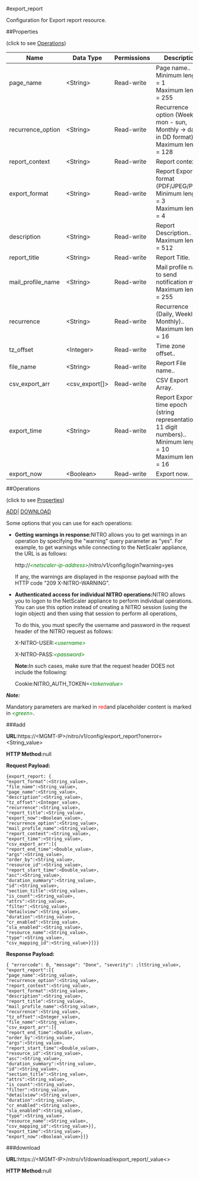 #export_report

Configuration for Export report resource.


##Properties 
<span>(click to see [Operations](#opera))</span>


<table><thead><tr><th>Name</th><th>Data Type</th><th>Permissions</th><th>Description</th></tr></thead><tbody><tr><td>page_name</td><td>&lt;String></td><td>Read-write</td><td>Page name..<br>Minimum length = 1<br>Maximum length = 255</td></tr><tr><td>recurrence_option</td><td>&lt;String></td><td>Read-write</td><td>Recurrence option (Weekly -&gt; mon - sun, Monthly -&gt; date in DD format)..<br>Maximum length = 128</td></tr><tr><td>report_context</td><td>&lt;String></td><td>Read-write</td><td>Report context..</td></tr><tr><td>export_format</td><td>&lt;String></td><td>Read-write</td><td>Report Export format (PDF/JPEG/PNG).<br>Minimum length = 3<br>Maximum length = 4</td></tr><tr><td>description</td><td>&lt;String></td><td>Read-write</td><td>Report Description..<br>Maximum length = 512</td></tr><tr><td>report_title</td><td>&lt;String></td><td>Read-write</td><td>Report Title.</td></tr><tr><td>mail_profile_name</td><td>&lt;String></td><td>Read-write</td><td>Mail profile name to send notification mail..<br>Maximum length = 255</td></tr><tr><td>recurrence</td><td>&lt;String></td><td>Read-write</td><td>Recurrence (Daily, Weekly, Monthly)..<br>Maximum length = 16</td></tr><tr><td>tz_offset</td><td>&lt;Integer></td><td>Read-write</td><td>Time zone offset..</td></tr><tr><td>file_name</td><td>&lt;String></td><td>Read-write</td><td>Report File name..</td></tr><tr><td>csv_export_arr</td><td>&lt;csv_export[]></td><td>Read-write</td><td>CSV Export Array.</td></tr><tr><td>export_time</td><td>&lt;String></td><td>Read-write</td><td>Report Export time epoch (string representation of 11 digit numbers)..<br>Minimum length = 10<br>Maximum length = 16</td></tr><tr><td>export_now</td><td>&lt;Boolean></td><td>Read-write</td><td>Export now.</td></tr></tbody></table>
##Operations 
<span>(click to see [Properties](#prope))</span>


[ADD]()| [DOWNLOAD](#dow)


Some options that you can use for each operations:
<ul><li><p><b>Getting warnings in response:</b>NITRO allows you to get warnings in an operation by specifying the "warning" query parameter as "yes". For example, to get warnings while connecting to the NetScaler appliance, the URL is as follows:</p><p>http://<span style="color:green;font-style:italic;">&lt;netscaler-ip-address&gt;</span>/nitro/v1/config/login?warning=yes</p><p>If any, the warnings are displayed in the response payload with the HTTP code "209 X-NITRO-WARNING".</p></li><li><p><b>Authenticated access for individual NITRO operations:</b>NITRO allows you to logon to the NetScaler appliance to perform individual operations. You can use this option instead of creating a NITRO session (using the login object) and then using that session to perform all operations,</p><p>To do this, you must specify the username and password in the request header of the NITRO request as follows:</p><p>X-NITRO-USER:<span style="color:green;font-style:italic;">&lt;username&gt;</span></p><p>X-NITRO-PASS:<span style="color:green;font-style:italic;">&lt;password&gt;</span></p><p><b>Note:</b>In such cases, make sure that the request header DOES not include the following:</p><p>Cookie:NITRO_AUTH_TOKEN=<span style="color:green;font-style:italic;">&lt;tokenvalue&gt;</span></p></li></ul>



***Note:*** 
Mandatory parameters are marked in <span style="color:#FF0000;">red</span>and placeholder content is marked in <span style="color:green;font-style:italic">&lt;green&gt;</span>.

###add



<b>URL:</b>https://&lt;MGMT-IP&gt;/nitro/v1/config/export_report?onerror=&lt;String_value&gt;
<b>HTTP Method:</b>null
<b>Request Payload: </b>```{export_report: {"export_format":<String_value>,"file_name":<String_value>,"page_name":<String_value>,"description":<String_value>,"tz_offset":<Integer_value>,"recurrence":<String_value>,"report_title":<String_value>,"export_now":<Boolean_value>,"recurrence_option":<String_value>,"mail_profile_name":<String_value>,"report_context":<String_value>,"export_time":<String_value>,"csv_export_arr":[{"report_end_time":<Double_value>,"args":<String_value>,"order_by":<String_value>,"resource_id":<String_value>,"report_start_time":<Double_value>,"asc":<String_value>,"duration_summary":<String_value>,"id":<String_value>,"section_title":<String_value>,"is_count":<String_value>,"attrs":<String_value>,"filter":<String_value>,"detailview":<String_value>,"duration":<String_value>,"cr_enabled":<String_value>,"sla_enabled":<String_value>,"resource_name":<String_value>,"type":<String_value>,"csv_mapping_id":<String_value>}]}}```
<b>Response Payload: </b>```{ "errorcode": 0, "message": "Done", "severity": ;ltString_value>, "export_report":[{"page_name":<String_value>,"recurrence_option":<String_value>,"report_context":<String_value>,"export_format":<String_value>,"description":<String_value>,"report_title":<String_value>,"mail_profile_name":<String_value>,"recurrence":<String_value>,"tz_offset":<Integer_value>,"file_name":<String_value>,"csv_export_arr":[{"report_end_time":<Double_value>,"order_by":<String_value>,"args":<String_value>,"report_start_time":<Double_value>,"resource_id":<String_value>,"asc":<String_value>,"duration_summary":<String_value>,"id":<String_value>,"section_title":<String_value>,"attrs":<String_value>,"is_count":<String_value>,"filter":<String_value>,"detailview":<String_value>,"duration":<String_value>,"cr_enabled":<String_value>,"sla_enabled":<String_value>,"type":<String_value>,"resource_name":<String_value>,"csv_mapping_id":<String_value>}],"export_time":<String_value>,"export_now":<Boolean_value>}]}```



###download



<b>URL:</b>https://&lt;MGMT-IP&gt;/nitro/v1/download/export_report/_value&lt;&gt;
<b>HTTP Method:</b>null



